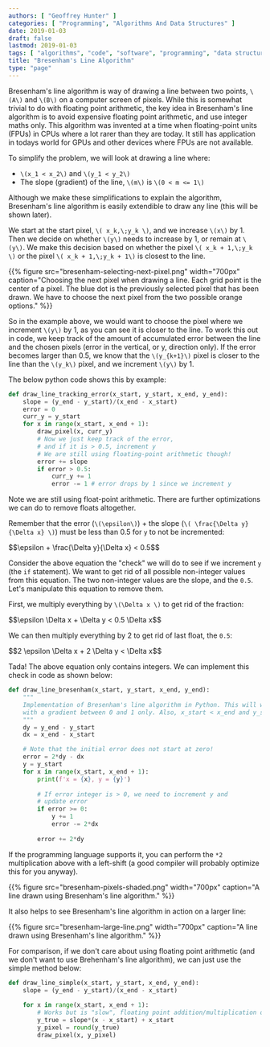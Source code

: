 ```yaml
---
authors: [ "Geoffrey Hunter" ]
categories: [ "Programming", "Algorithms And Data Structures" ]
date: 2019-01-03
draft: false
lastmod: 2019-01-03
tags: [ "algorithms", "code", "software", "programming", "data structures" ]
title: "Bresenham's Line Algorithm"
type: "page"
---
```


Bresenham's line algorithm is way of drawing a line between two points, `\(A\)` and `\(B\)` on a computer screen of pixels. While this is somewhat trivial to do with floating point arithmetic, the key idea in Bresenham's line algorithm is to avoid expensive floating point arithmetic, and use integer maths only. This algorithm was invented at a time when floating-point units (FPUs) in CPUs where a lot rarer than they are today. It still has application in todays world for GPUs and other devices where FPUs are not available.

To simplify the problem, we will look at drawing a line where:

* `\(x_1 < x_2\)` and `\(y_1 < y_2\)`
* The slope (gradient) of the line, `\(m\)` is `\(0 < m <= 1\)`

Although we make these simplifications to explain the algorithm, Bresenham's line algorithm is easily extendible to draw any line (this will be shown later).

We start at the start pixel, `\( x_k,\;y_k \)`, and we increase `\(x\)` by 1. Then we decide on whether `\(y\)` needs to increase by 1, or remain at `\(y\)`. We make this decision based on whether the pixel `\( x_k + 1,\;y_k \)` or the pixel `\( x_k + 1,\;y_k + 1\)` is closest to the line.

{{% figure src="bresenham-selecting-next-pixel.png" width="700px" caption="Choosing the next pixel when drawing a line. Each grid point is the center of a pixel. The blue dot is the previously selected pixel that has been drawn. We have to choose the next pixel from the two possible orange options." %}}

So in the example above, we would want to choose the pixel where we increment `\(y\)` by 1, as you can see it is closer to the line. To work this out in code, we keep track of the amount of accumulated error between the line and the chosen pixels (error in the vertical, or y, direction only). If the error becomes larger than 0.5, we know that the `\(y_{k+1}\)` pixel is closer to the line than the `\(y_k\)` pixel, and we increment `\(y\)` by 1.

The below python code shows this by example:

```python
def draw_line_tracking_error(x_start, y_start, x_end, y_end):
    slope = (y_end - y_start)/(x_end - x_start) 
    error = 0
    curr_y = y_start
    for x in range(x_start, x_end + 1):       
        draw_pixel(x, curr_y)
        # Now we just keep track of the error,
        # and if it is > 0.5, increment y
        # We are still using floating-point arithmetic though!
        error += slope
        if error > 0.5:
            curr_y += 1
            error -= 1 # error drops by 1 since we increment y
```

Note we are still using float-point arithmetic. There are further optimizations we can do to remove floats altogether.

Remember that the error (`\(\epsilon\)`) + the slope (`\( \frac{\Delta y}{\Delta x} \)`) must be less than 0.5 for `y` to not be incremented:

<div>$$\epsilon + \frac{\Delta y}{\Delta x} < 0.5$$</div>

Consider the above equation the "check" we will do to see if we increment `y` (the `if` statement). We want to get rid of all possible non-integer values from this equation. The two non-integer values are the slope, and the `0.5`. Let's manipulate this equation to remove them.

First, we multiply everything by `\(\Delta x \)` to get rid of the fraction:

<div>$$\epsilon \Delta x + \Delta y < 0.5 \Delta x$$</div>

We can then multiply everything by 2 to get rid of last float, the `0.5`:

<div>$$2 \epsilon \Delta x + 2 \Delta y < \Delta x$$</div>

Tada! The above equation only contains integers. We can implement this check in code as shown below:

```python
def draw_line_bresenham(x_start, y_start, x_end, y_end):
    """
    Implementation of Bresenham's line algorithm in Python. This will work for positive sloped lines
    with a gradient between 0 and 1 only. Also, x_start < x_end and y_start < y_end must be true.
    """
    dy = y_end - y_start
    dx = x_end - x_start

    # Note that the initial error does not start at zero!
    error = 2*dy - dx    
    y = y_start
    for x in range(x_start, x_end + 1):       
        print(f'x = {x}, y = {y}')
        
        # If error integer is > 0, we need to increment y and
        # update error
        if error >= 0:
            y += 1
            error -= 2*dx            
        
        error += 2*dy
```

If the programming language supports it, you can perform the `*2` multiplication above with a left-shift (a good compiler will probably optimize this for you anyway).

{{% figure src="bresenham-pixels-shaded.png" width="700px" caption="A line drawn using Bresenham's line algorithm." %}}

It also helps to see Bresenham's line algorithm in action on a larger line:

{{% figure src="bresenham-large-line.png" width="700px" caption="A line drawn using Bresenham's line algorithm." %}}

For comparison, if we don't care about using floating point arithmetic (and we don't want to use Brehenham's line algorithm), we can just use the simple method below:

```python
def draw_line_simple(x_start, y_start, x_end, y_end):
    slope = (y_end - y_start)/(x_end - x_start)    
    
    for x in range(x_start, x_end + 1):        
        # Works but is "slow", floating point addition/multiplication on every pixel increment
        y_true = slope*(x - x_start) + x_start
        y_pixel = round(y_true)
        draw_pixel(x, y_pixel)
```